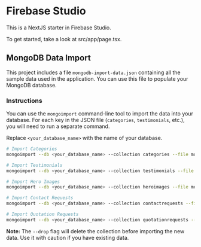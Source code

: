 # Firebase Studio

This is a NextJS starter in Firebase Studio.

To get started, take a look at src/app/page.tsx.

## MongoDB Data Import

This project includes a file `mongodb-import-data.json` containing all the sample data used in the application. You can use this file to populate your MongoDB database.

### Instructions

You can use the `mongoimport` command-line tool to import the data into your database. For each key in the JSON file (`categories`, `testimonials`, etc.), you will need to run a separate command.

Replace `<your_database_name>` with the name of your database.

```bash
# Import Categories
mongoimport --db <your_database_name> --collection categories --file mongodb-import-data.json --jsonArray --query '{"categories": {"$exists": true}}' --drop

# Import Testimonials
mongoimport --db <your_database_name> --collection testimonials --file mongodb-import-data.json --jsonArray --query '{"testimonials": {"$exists": true}}' --drop

# Import Hero Images
mongoimport --db <your_database_name> --collection heroimages --file mongodb-import-data.json --jsonArray --query '{"heroimages": {"$exists": true}}' --drop

# Import Contact Requests
mongoimport --db <your_database_name> --collection contactrequests --file mongodb-import-data.json --jsonArray --query '{"contactrequests": {"$exists": true}}' --drop

# Import Quotation Requests
mongoimport --db <your_database_name> --collection quotationrequests --file mongodb-import-data.json --jsonArray --query '{"quotationrequests": {"$exists": true}}' --drop
```

**Note:** The `--drop` flag will delete the collection before importing the new data. Use it with caution if you have existing data.
